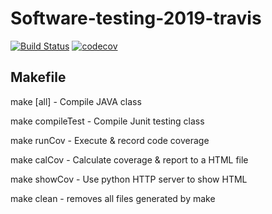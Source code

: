# Software-testing-2019-travis

[![Build Status](https://travis-ci.org/chiahung0521/Software-testing-2019-travis.svg?branch=master)](https://travis-ci.org/chiahung0521/Software-testing-2019-travis)
[![codecov](https://codecov.io/gh/chiahung0521/Software-testing-2019-travis/branch/master/graph/badge.svg)](https://codecov.io/gh/chiahung0521/Software-testing-2019-travis)

## Makefile
make [all]		- Compile JAVA class

make compileTest	- Compile Junit testing class

make runCov		- Execute & record code coverage

make calCov		- Calculate coverage & report to a HTML file

make showCov		- Use python HTTP server to show HTML

make clean		- removes all files generated by make
